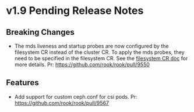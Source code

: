 # v1.9 Pending Release Notes

## Breaking Changes

*  The mds liveness and startup probes are now configured by the filesystem CR instead of the cluster CR. To apply the mds probes, they need to be specified in the filesystem CR. See the [filesystem CR doc](Documentation/ceph-filesystem-crd.md#metadata-server-settings) for more details. 
Pr: https://github.com/rook/rook/pull/9550

## Features

*  Add support for custom ceph.conf for csi pods.
Pr: https://github.com/rook/rook/pull/9567
